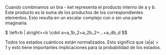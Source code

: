 Cuando combinamos un bra - ket representa el producto interno de a y b. Este producto es la suma de los productos de los correspondientes elementos. Esto resulta en un escalar complejo con o sin una parte imaginaria.

$ \left<b | a\right>=b \cdot a=a_1b_2+a_2b_2+...+a_db_d $$

Todos los estados cuánticos están normalizados. Esto significa que ⟨a|a⟩ = 1 y esto tiene importantes implicaciones para la probabilidad de los estados. 
